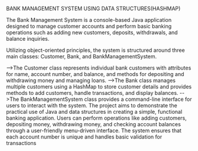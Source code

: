 BANK MANAGEMENT SYSTEM USING DATA STRUCTURES(HASHMAP)

The Bank Management System is a console-based Java application designed to manage customer accounts and perform basic banking operations such as adding new customers, deposits, withdrawals, and balance inquiries. 

Utilizing object-oriented principles, the system is structured around three main classes: Customer, Bank, and BankManagementSystem.

-->The Customer class represents individual bank customers with attributes for name, account number, and balance, and methods for depositing and withdrawing money and managing loans. 
-->The Bank class manages multiple customers using a HashMap to store customer details and provides methods to add customers, handle transactions, and display balances. 
-->The BankManagementSystem class provides a command-line interface for users to interact with the system.
 The project aims to demonstrate the practical use of Java and data structures in creating a simple, functional banking application. 
 Users can perform operations like adding customers, depositing money, withdrawing money, and checking account balances through a user-friendly menu-driven interface. 
 The system ensures that each account number is unique and handles basic validation for transactions


